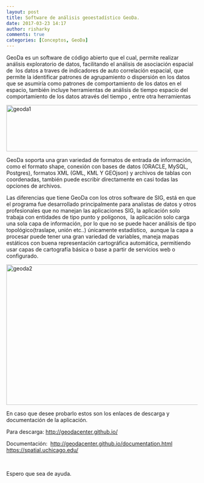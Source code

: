 ```yaml
---
layout: post
title: Software de análisis geoestadístico GeoDa.
date: 2017-03-23 14:17
author: risharky
comments: true
categories: [Conceptos, GeoDa]
---
```

GeoDa es un software de código abierto que el cual, permite realizar análisis exploratorio de datos, facilitando el análisis de asociación espacial de  los datos a traves de indicadores de auto correlación espacial, que permite la identificar patrones de agrupamiento o dispersión en los datos que se asumiría como patrones de comportamiento de los datos en el espacio, también incluye herramientas de análisis de tiempo espacio del comportamiento de los datos através del tiempo , entre otra herramientas

<img class="alignnone size-full wp-image-171" src="https://risharkygis.files.wordpress.com/2017/03/geoda1.png" alt="geoda1" width="1089" height="122" />

GeoDa soporta una gran variedad de formatos de entrada de información, como el formato shape, conexión con bases de datos (ORACLE, MySQL, Postgres), formatos XML (GML, KML Y GEOjson) y archivos de tablas con coordenadas, también puede escribir directamente en casi todas las opciones de archivos.

Las diferencias que tiene GeoDa con los otros software de SIG, está en que el programa fue desarrollado principalmente para analistas de datos y otros profesionales que no manejan las aplicaciones SIG, la aplicación solo trabaja con entidades de tipo punto y polígonos,  la aplicación solo carga una sola capa de información, por lo que no se puede hacer análisis de tipo topológico(traslape, unión etc..) únicamente estadístico,  aunque la capa a procesar puede tener una gran variedad de variables, maneja mapas estáticos con buena representación cartográfica automática, permitiendo usar capas de cartografía básica o base a partir de servicios web o configurado.

<img class="alignnone size-full wp-image-169" src="https://risharkygis.files.wordpress.com/2017/03/geoda2.png" alt="geoda2" width="586" height="369" />

En caso que desee probarlo estos son los enlaces de descarga y documentación de la aplicación.

Para descarga: <a href="http://geodacenter.github.io/">http://geodacenter.github.io/</a>

Documentación:  <a href="http://geodacenter.github.io/documentation.html">http://geodacenter.github.io/documentation.html</a> <a href="https://spatial.uchicago.edu/">https://spatial.uchicago.edu/</a>

&nbsp;

Espero que sea de ayuda.
